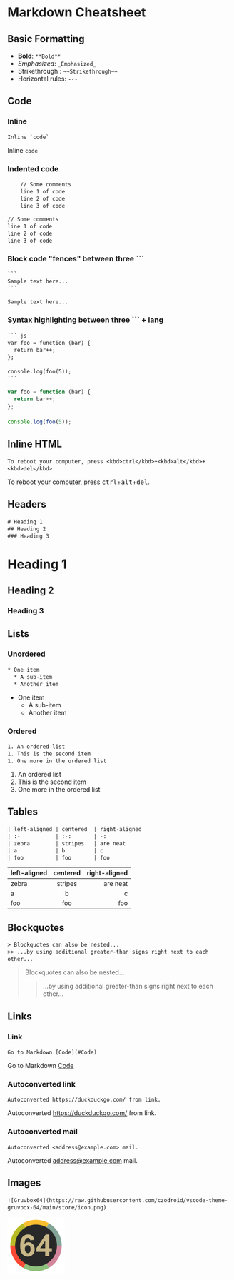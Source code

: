 <!--
Filename: a.md
Author: Olivier Sirol <czo@free.fr>
License: GPL-2.0 (http://www.gnu.org/copyleft)
File Created: 23 October 2022
Last Modified: Sunday 23 October 2022, 12:21
$Id:$
Edit Time: 0:00:12
Description:

Copyright: (C) 2022 Olivier Sirol <czo@free.fr>
-->

# Markdown Cheatsheet

## Basic Formatting

* **Bold**: `**Bold**`
* _Emphasized_: `_Emphasized_`
* Strikethrough : `~~Strikethrough~~`
* Horizontal rules: `---`

## Code

### Inline

    Inline `code`
Inline `code`

### Indented code

```
    // Some comments
    line 1 of code
    line 2 of code
    line 3 of code
```

    // Some comments
    line 1 of code
    line 2 of code
    line 3 of code


### Block code "fences" between three ```

    ```
    Sample text here...
    ```

```
Sample text here...
```

### Syntax highlighting between three ``` + lang

    ``` js
    var foo = function (bar) {
      return bar++;
    };

    console.log(foo(5));
    ```

``` js
var foo = function (bar) {
  return bar++;
};

console.log(foo(5));
```

## Inline HTML

    To reboot your computer, press <kbd>ctrl</kbd>+<kbd>alt</kbd>+<kbd>del</kbd>.

To reboot your computer, press <kbd>ctrl</kbd>+<kbd>alt</kbd>+<kbd>del</kbd>.

## Headers

    # Heading 1
    ## Heading 2
    ### Heading 3

# Heading 1
## Heading 2
### Heading 3

## Lists

### Unordered

~~~
* One item
  * A sub-item
  * Another item
~~~
* One item
  * A sub-item
  * Another item

### Ordered

~~~
1. An ordered list
1. This is the second item
1. One more in the ordered list
~~~
1. An ordered list
1. This is the second item
1. One more in the ordered list


## Tables

```
| left-aligned | centered  | right-aligned
| :-           | :-:       | -:
| zebra        | stripes   | are neat
| a            | b         | c
| foo          | foo       | foo
```

| left-aligned | centered  | right-aligned
| :-           | :-:       | -:
| zebra        | stripes   | are neat
| a            | b         | c
| foo          | foo       | foo

## Blockquotes

~~~
> Blockquotes can also be nested...
>> ...by using additional greater-than signs right next to each other...
~~~

> Blockquotes can also be nested...
>> ...by using additional greater-than signs right next to each other...

## Links

### Link

    Go to Markdown [Code](#Code)
Go to Markdown [Code](#Code)

### Autoconverted link

    Autoconverted https://duckduckgo.com/ from link.
Autoconverted https://duckduckgo.com/ from link.


### Autoconverted mail

    Autoconverted <address@example.com> mail.
Autoconverted <address@example.com> mail.

## Images

    ![Gruvbox64](https://raw.githubusercontent.com/czodroid/vscode-theme-gruvbox-64/main/store/icon.png)

![Gruvbox64](https://raw.githubusercontent.com/czodroid/vscode-theme-gruvbox-64/main/store/icon.png)




